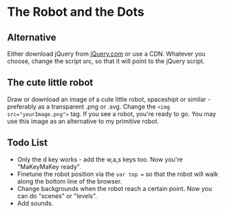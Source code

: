 The Robot and the Dots
======================

## Alternative

Either download jQuery from [jQuery.com](http://jquery.com) or use a CDN. Whatever you choose, change the script src, so that it will point to the jQuery script.

## The cute little robot

Draw or download an image of a cute little robot, spaceshipt or similar - preferably as a transparent .png or .svg. Change the `<img src="yourImage.png">` tag. If you see a robot, you're ready to go. You may use this image as an alternative to my primitive robot.

## Todo List

* Only the d key works - add the w,a,s keys too. Now you're "MaKeyMaKey ready".
* Finetune the robot position via the `var top =` so that the robot will walk along the bottom line of the browser.
* Change backgrounds when the robot reach a certain point. Now you can do "scenes" or "levels".
* Add sounds.